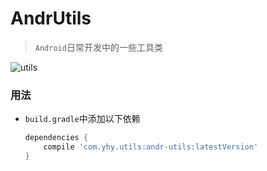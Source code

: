 # AndrUtils
> `Android`日常开发中的一些工具类

![utils](https://img.shields.io/badge/jCenter-1.1.4-brightgreen.svg)



### 用法

* `build.gradle`中添加以下依赖

  ```groovy
  dependencies {
      compile 'com.yhy.utils:andr-utils:latestVersion'
  }
  ```


